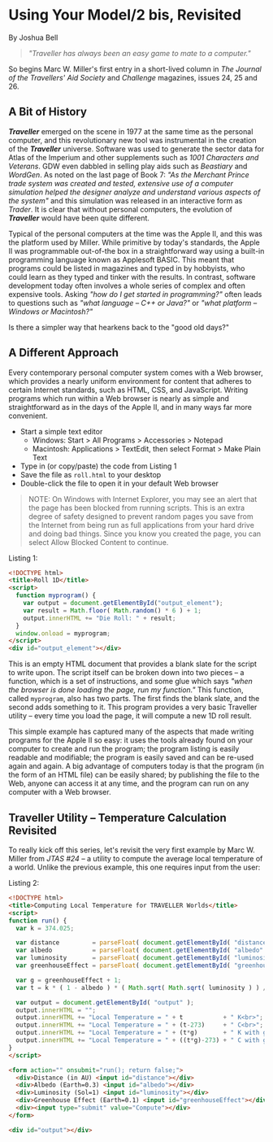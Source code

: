 Using Your Model/2 bis, Revisited
=================================
By Joshua Bell

> _"Traveller has always been an easy game to mate to a computer."_

So begins Marc W. Miller's first entry in a short-lived column in _The
Journal of the Travellers' Aid Society_ and _Challenge_ magazines, issues
24, 25 and 26.


A Bit of History
----------------

**_Traveller_** emerged on the scene in 1977 at the same time as the
personal computer, and this revolutionary new tool was instrumental in
the creation of the **_Traveller_** universe. Software was used to generate
the sector data for Atlas of the Imperium and other supplements such
as _1001 Characters and Veterans_. GDW even dabbled in selling play aids
such as _Beastiary_ and _WordGen_. As noted on the last page of Book 7:
_"As the Merchant Prince trade system was created and tested, extensive
use of a computer simulation helped the designer analyze and
understand various aspects of the system"_ and this simulation was
released in an interactive form as _Trader_. It is clear that without
personal computers, the evolution of **_Traveller_** would have been quite
different.

Typical of the personal computers at the time was the Apple II, and
this was the platform used by Miller. While primitive by today's
standards, the Apple II was programmable out-of-the box in a
straightforward way using a built-in programming language known as
Applesoft BASIC. This meant that programs could be listed in magazines
and typed in by hobbyists, who could learn as they typed and tinker
with the results. In contrast, software development today often
involves a whole series of complex and often expensive tools. Asking
_"how do I get started in programming?"_ often leads to questions such
as _"what language – C++ or Java?"_ or _"what platform – Windows or
Macintosh?"_

Is there a simpler way that hearkens back to the "good old days?"


A Different Approach
--------------------

Every contemporary personal computer system comes with a Web browser,
which provides a nearly uniform environment for content that adheres
to certain Internet standards, such as HTML, CSS, and JavaScript.
Writing programs which run within a Web browser is nearly as simple
and straightforward as in the days of the Apple II, and in many ways
far more convenient.

* Start a simple text editor
  * Windows: Start > All Programs > Accessories > Notepad
  * Macintosh: Applications > TextEdit, then select Format > Make Plain Text
* Type in (or copy/paste) the code from Listing 1
* Save the file as `roll.html` to your desktop
* Double-click the file to open it in your default Web browser

> NOTE: On Windows with Internet Explorer, you may see an alert that the
> page has been blocked from running scripts. This is an extra degree of
> safety designed to prevent random pages you save from the Internet
> from being run as full applications from your hard drive and doing bad
> things. Since you know you created the page, you can select Allow
> Blocked Content to continue.


Listing 1:
```html
<!DOCTYPE html>
<title>Roll 1D</title>
<script>
  function myprogram() {
    var output = document.getElementById("output_element");
    var result = Math.floor( Math.random() * 6 ) + 1;
    output.innerHTML += "Die Roll: " + result;
  }
  window.onload = myprogram;
</script>
<div id="output_element"></div>
```

This is an empty HTML document that provides a blank slate for the
script to write upon. The script itself can be broken down into two
pieces – a function, which is a set of instructions, and some glue
which says _"when the browser is done loading the page, run my
function."_ This function, called `myprogram`, also has two parts. The
first finds the blank slate, and the second adds something to it. This
program provides a very basic Traveller utility – every time you load
the page, it will compute a new 1D roll result.

This simple example has captured many of the aspects that made writing
programs for the Apple II so easy: it uses the tools already found on
your computer to create and run the program; the program listing is
easily readable and modifiable; the program is easily saved and can be
re-used again and again. A big advantage of computers today is that
the program (in the form of an HTML file) can be easily shared; by
publishing the file to the Web, anyone can access it at any time, and
the program can run on any computer with a Web browser.


Traveller Utility – Temperature Calculation Revisited
-----------------------------------------------------

To really kick off this series, let's revisit the very first example
by Marc W. Miller from _JTAS #24_ – a utility to compute the average
local temperature of a world. Unlike the previous example, this one
requires input from the user:

Listing 2:

```html
<!DOCTYPE html>
<title>Computing Local Temperature for TRAVELLER Worlds</title>
<script>
function run() {
  var k = 374.025;

  var distance         = parseFloat( document.getElementById( "distance"         ).value );
  var albedo           = parseFloat( document.getElementById( "albedo"           ).value );
  var luminosity       = parseFloat( document.getElementById( "luminosity"       ).value );
  var greenhouseEffect = parseFloat( document.getElementById( "greenhouseEffect" ).value );

  var g = greenhouseEffect + 1;
  var t = k * ( 1 - albedo ) * ( Math.sqrt( Math.sqrt( luminosity ) ) / Math.sqrt( distance ) );

  var output = document.getElementById( "output" );
  output.innerHTML = "";
  output.innerHTML += "Local Temperature = " + t           + " K<br>";
  output.innerHTML += "Local Temperature = " + (t-273)     + " C<br>";
  output.innerHTML += "Local Temperature = " + (t*g)       + " K with greenhouse effect<br>";
  output.innerHTML += "Local Temperature = " + ((t*g)-273) + " C with greenhouse effect<br>";
}
</script>

<form action="" onsubmit="run(); return false;">
  <div>Distance (in AU) <input id="distance"></div>
  <div>Albedo (Earth=0.3) <input id="albedo"></div>
  <div>Luminosity (Sol=1) <input id="luminosity"></div>
  <div>Greenhouse Effect (Earth=0.1) <input id="greenhouseEffect"></div>
  <div><input type="submit" value="Compute"></div>
</form>

<div id="output"></div>
```
